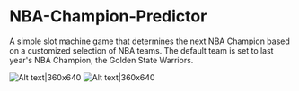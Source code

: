 # NBA-Champion-Predictor
A simple slot machine game that determines the next NBA Champion based on a customized selection of NBA teams. The default team is set to last year's NBA Champion, the Golden State Warriors.

![Alt text|360x640](https://people.rit.edu/~dl2224/252/initial.png)
![Alt text|360x640](https://people.rit.edu/~dl2224/252/result.png)
